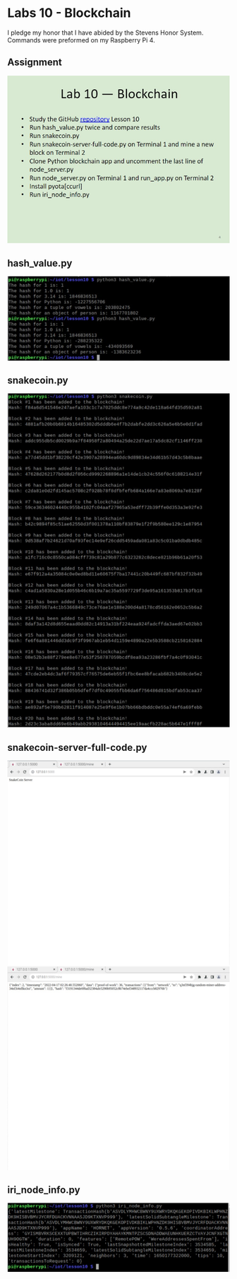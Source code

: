 # Labs 10 - Blockchain
I pledge my honor that I have abided by the Stevens Honor System.
Commands were preformed on my Raspberry Pi 4.

## Assignment
![](Images/Assignment.jpg)

## hash_value.py
![](Images/hash_value.py.jpg)

## snakecoin.py
![](Images/snakecoin.py.jpg)

## snakecoin-server-full-code.py
![](Images/snakecoinserver.jpg)
![](Images/snakecoinservermine.jpg)

## iri_node_info.py
![](Images/iri.jpg)
